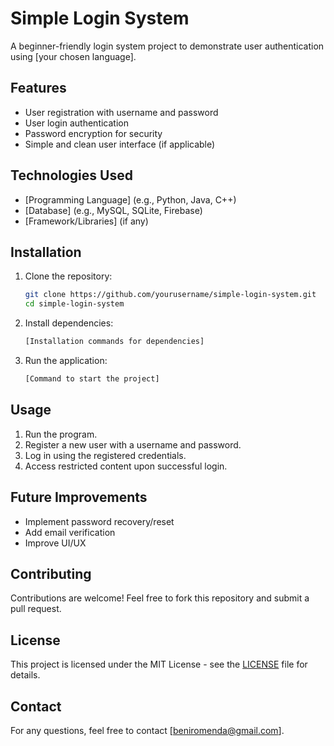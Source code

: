 # Simple Login System

A beginner-friendly login system project to demonstrate user authentication using [your chosen language].

## Features
- User registration with username and password
- User login authentication
- Password encryption for security
- Simple and clean user interface (if applicable)

## Technologies Used
- [Programming Language] (e.g., Python, Java, C++)
- [Database] (e.g., MySQL, SQLite, Firebase)
- [Framework/Libraries] (if any)

## Installation
1. Clone the repository:
   ```bash
   git clone https://github.com/yourusername/simple-login-system.git
   cd simple-login-system
   ```
2. Install dependencies:
   ```bash
   [Installation commands for dependencies]
   ```
3. Run the application:
   ```bash
   [Command to start the project]
   ```

## Usage
1. Run the program.
2. Register a new user with a username and password.
3. Log in using the registered credentials.
4. Access restricted content upon successful login.

## Future Improvements
- Implement password recovery/reset
- Add email verification
- Improve UI/UX

## Contributing
Contributions are welcome! Feel free to fork this repository and submit a pull request.

## License
This project is licensed under the MIT License - see the [LICENSE](LICENSE) file for details.

## Contact
For any questions, feel free to contact [beniromenda@gmail.com].

